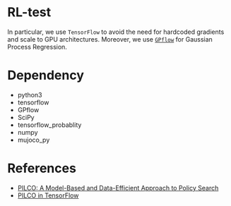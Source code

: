 # RL-test


In particular, we use `TensorFlow` to avoid the need for hardcoded gradients and scale to GPU architectures. Moreover, we use [`GPflow`](https://github.com/GPflow/GPflow) for Gaussian Process Regression.

# Dependency

- python3
- tensorflow
- GPflow
- SciPy
- tensorflow_probablity
- numpy
- mujoco_py

# References

- [PILCO: A Model-Based and Data-Efficient Approach to Policy Search](http://mlg.eng.cam.ac.uk/pub/pdf/DeiRas11.pdf)
- [PILCO in TensorFlow](https://github.com/nrontsis/PILCO)
